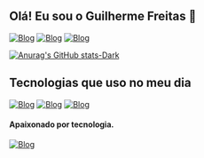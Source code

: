 ## Olá! Eu sou o Guilherme Freitas 👋
[![Blog](https://img.shields.io/badge/LinkedIn-0077B5?style=for-the-badge&logo=linkedin&logoColor=white)](https://www.linkedin.com/in/guilherme-freitas-do-nascimento-53b804266/)
[![Blog](https://img.shields.io/badge/YouTube-FF0000?style=for-the-badge&logo=youtube&logoColor=white)](https://www.youtube.com/channel/UCo9w55dmfRSSWWvKzM_1CMA)
[![Blog](https://img.shields.io/badge/Instagram-E4405F?style=for-the-badge&logo=instagram&logoColor=white)](https://www.instagram.com/guilherme_freitas067/)

[![Anurag's GitHub stats-Dark](https://github-readme-stats.vercel.app/api?username=SrFreitass&show_icons=true&theme=dark#gh-dark-mode-only)](https://github.com/anuraghazra/github-readme-stats#gh-dark-mode-only)

## Tecnologias que uso no meu dia

[![Blog](https://img.shields.io/badge/HTML5-E34F26?style=for-the-badge&logo=html5&logoColor=white)]()
[![Blog](https://img.shields.io/badge/CSS3-1572B6?style=for-the-badge&logo=css3&logoColor=white)]()
[![Blog](https://img.shields.io/badge/JavaScript-F7DF1E?style=for-the-badge&logo=javascript&logoColor=black)]()

#### Apaixonado por tecnologia.


[![Blog](https://i.gifer.com/2YAD.gif)]()
